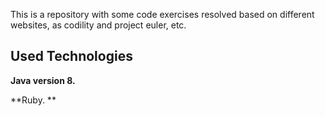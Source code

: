 This is a repository with some code exercises resolved based on different websites, as codility and project euler, etc.

## Used Technologies

**Java version 8.**

**Ruby. **
